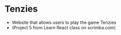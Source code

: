 # Tenzies

- Website that allows users to play the game Tenzies
- (Project 5 from Learn React class on scrimba.com)
